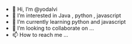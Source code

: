 - 👋 Hi, I’m @yodalvi
- 👀 I’m interested in Java , python , javascript
- 🌱 I’m currently learning python and javascript
- 💞️ I’m looking to collaborate on ...
- 📫 How to reach me ...

<!---
yodalvi/yodalvi is a ✨ special ✨ repository because its `README.md` (this file) appears on your GitHub profile.
You can click the Preview link to take a look at your changes.
--->
